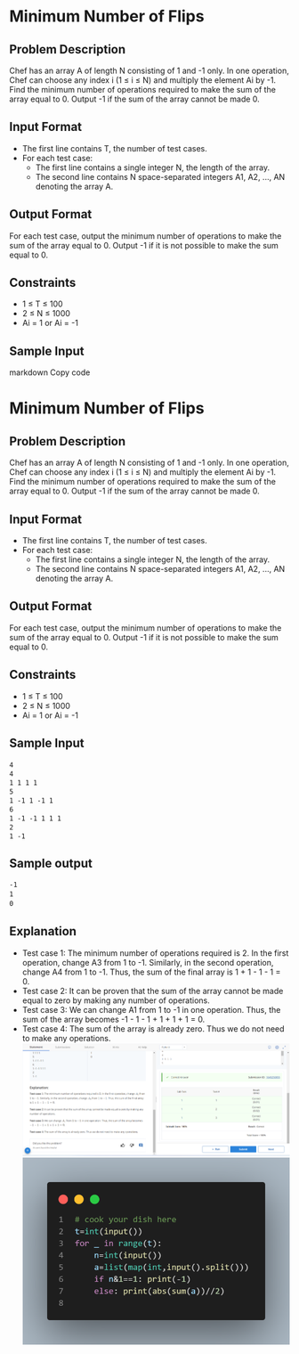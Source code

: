 # Minimum Number of Flips

## Problem Description
Chef has an array A of length N consisting of 1 and -1 only. In one operation, Chef can choose any index i (1 ≤ i ≤ N) and multiply the element Ai by -1. Find the minimum number of operations required to make the sum of the array equal to 0. Output -1 if the sum of the array cannot be made 0.

## Input Format
- The first line contains T, the number of test cases.
- For each test case:
  - The first line contains a single integer N, the length of the array.
  - The second line contains N space-separated integers A1, A2, ..., AN denoting the array A.

## Output Format
For each test case, output the minimum number of operations to make the sum of the array equal to 0. Output -1 if it is not possible to make the sum equal to 0.

## Constraints
- 1 ≤ T ≤ 100
- 2 ≤ N ≤ 1000
- Ai = 1 or Ai = -1

## Sample Input



markdown
Copy code
# Minimum Number of Flips

## Problem Description
Chef has an array A of length N consisting of 1 and -1 only. In one operation, Chef can choose any index i (1 ≤ i ≤ N) and multiply the element Ai by -1. Find the minimum number of operations required to make the sum of the array equal to 0. Output -1 if the sum of the array cannot be made 0.

## Input Format
- The first line contains T, the number of test cases.
- For each test case:
  - The first line contains a single integer N, the length of the array.
  - The second line contains N space-separated integers A1, A2, ..., AN denoting the array A.

## Output Format
For each test case, output the minimum number of operations to make the sum of the array equal to 0. Output -1 if it is not possible to make the sum equal to 0.

## Constraints
- 1 ≤ T ≤ 100
- 2 ≤ N ≤ 1000
- Ai = 1 or Ai = -1

## Sample Input
```
4
4
1 1 1 1
5
1 -1 1 -1 1
6
1 -1 -1 1 1 1
2
1 -1
```

## Sample output
```2
-1
1
0
```

## Explanation
- Test case 1: The minimum number of operations required is 2. In the first operation, change A3 from 1 to -1. Similarly, in the second operation, change A4 from 1 to -1. Thus, the sum of the final array is 1 + 1 - 1 - 1 = 0.
- Test case 2: It can be proven that the sum of the array cannot be made equal to zero by making any number of operations.
- Test case 3: We can change A1 from 1 to -1 in one operation. Thus, the sum of the array becomes -1 - 1 - 1 + 1 + 1 + 1 = 0.
- Test case 4: The sum of the array is already zero. Thus we do not need to make any operations.
![](Untitled.png)
![](code.png)